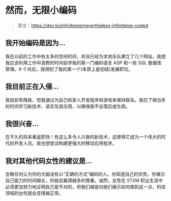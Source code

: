 # 然而，无限小编码

> 原文：<https://dev.to/infinitepie/nevertheless-infinitepie-coded>

## 我开始编码是因为...

我在以前的工作中有太多的空闲时间，并且已经为本地乐队建立了几个网站，我想我应该利用工作中浪费的时间自学我的第一门编码语言 ASP 和一些 SQL 数据库管理。9 个月后，我得到了我的第一个(本质上是初级)发展职位。

## 我目前正在入侵...

我目前有残疾，但我通过为自己和家人开发程序和游戏来保持联系。我花了相当多的时间学习新技术、语言及其应用，以确保我不会落后或生疏。

## 我很兴奋...

在不久的将来重返职场！有这么多令人兴奋的新技术，这使得它成为一个伟大的时代的开发人员。我也想尝试构建更强大的移动应用程序。

## 我对其他代码女性的建议是...

忽略任何认为你的大脑没有以“正确的方式”编码的人。你知道自己的优势，你展示自己能力的时间越长，你就会赢得越多的尊重。诚然，女性在 STEM 职业生涯中必须更加努力地证明自己是不对的，但我们越是向她们展示如何做到这一点，科技领域的女性就会变得越正常。